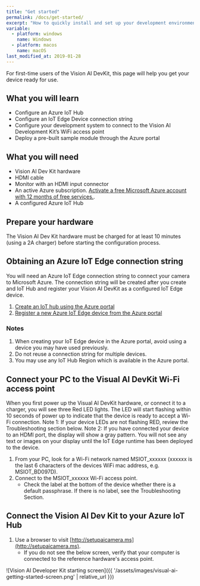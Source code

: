 ```yaml
---
title: "Get started"
permalink: /docs/get-started/
excerpt: "How to quickly install and set up your development environment to use the Vision AI DevKit."
variable:
  - platform: windows
    name: Windows
  - platform: macos
    name: macOS
last_modified_at: 2019-01-28
---
```

For first-time users of the Vision AI DevKit, this page will help you get your device ready for use.


## What you will learn
* Configure an Azure IoT Hub
* Configure an IoT Edge Device connection string
* Configure your development system to connect to the Vision AI Development Kit’s WiFi access point
* Deploy a pre-built sample module through the Azure portal

## What you will need
* Vision AI Dev Kit hardware
* HDMI cable
* Monitor with an HDMI input connector
* An active Azure subscription. [Activate a free Microsoft Azure account with 12 months of free services.](https://azure.microsoft.com/en-us/free/).
* A configured Azure IoT Hub

## Prepare your hardware
The Vision AI Dev Kit hardware must be charged for at least 10 minutes (using a 2A charger) before starting the configuration process.

## Obtaining an Azure IoT Edge connection string
You will need an Azure IoT Edge connection string to connect your camera to Microsoft Azure.  The connection string will be created after you create and IoT Hub and register your Vision AI DevKit as a configured IoT Edge device.

1. [Create an IoT hub using the Azure portal](https://docs.microsoft.com/en-us/azure/iot-hub/iot-hub-create-through-portal)
2. [Register a new Azure IoT Edge device from the Azure portal](https://docs.microsoft.com/en-us/azure/iot-edge/how-to-register-device-portal)

### Notes
1. When creating your IoT Edge device in the Azure portal, avoid using a device you may have used previously.
2. Do not reuse a connection string for multiple devices.
3. You may use any IoT Hub Region which is available in the Azure portal.

## Connect your PC to the Visual AI DevKit Wi-Fi access point
When you first power up the Visual AI DevKit hardware, or connect it to a charger, you will see three Red LED lights. The LED will start flashing within 10 seconds of power up to indicate that the device is ready to accept a Wi-Fi connection.
	Note 1: If your device LEDs are not flashing RED, review the Troubleshooting section below.
	Note 2: If you have connected your device to an HDMI port, the display will show a gray pattern. You will not see any text or images on your display until the IoT Edge runtime has been deployed to the device.

1. From your PC, look for a Wi-Fi network named MSIOT_xxxxxx (xxxxxx is the last 6 characters of the devices WiFi mac address, e.g. MSIOT_BD097D).
2. Connect to the MSIOT_xxxxxx Wi-Fi access point.
	* Check the label at the bottom of the device whether there is a default passphrase. If there is no label, see the Troubleshooting Section.

## Connect the Vision AI Dev Kit to your Azure IoT Hub
1. Use a browser to visit [http://setupaicamera.ms](http://setupaicamera.ms).
	* If you do not see the below screen, verify that your computer is connected to the reference hardware's access point. 

![Vision AI Developer Kit starting screen]({{ '/assets/images/visual-ai-getting-started-screen.png' | relative_url }})
